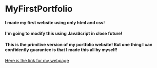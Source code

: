 # MyFirstPortfolio

#### I made my first website using only html and css! 
#### I'm going to modify this using JavaScript in close future!
#### This is the primitive version of my portfolio website! But one thing I can confidently guarantee is that I made this all by myself!

<a href="https://matmola.github.io/MyFirstPortfolio/FirstPortfolioSite.html"> Here is the link for my webpage </a>
